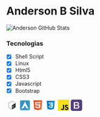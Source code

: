 # Anderson B Silva
![Anderson GitHub Stats](https://github-readme-stats.vercel.app/api?username=oandersonbsilva&show_icons=true)

### Tecnologias

- [x] Shell Script
- [x] Linux
- [x] Html5
- [x] CSS3
- [x] Javascript
- [x] Bootstrap 

<code><img height="30" src="https://raw.githubusercontent.com/oandersonbsilva/oandersonbsilva/master/1.png"></code>
<code><img height="30" src="https://raw.githubusercontent.com/oandersonbsilva/oandersonbsilva/master/2.png"></code>
<code><img height="30" src="https://raw.githubusercontent.com/oandersonbsilva/oandersonbsilva/master/3.png"></code>
<code><img height="30" src="https://raw.githubusercontent.com/oandersonbsilva/oandersonbsilva/master/4.png"></code>
<code><img height="30" src="https://raw.githubusercontent.com/oandersonbsilva/oandersonbsilva/master/5.png"></code>
<code><img height="30" src="https://raw.githubusercontent.com/oandersonbsilva/oandersonbsilva/master/6.png"></code>
